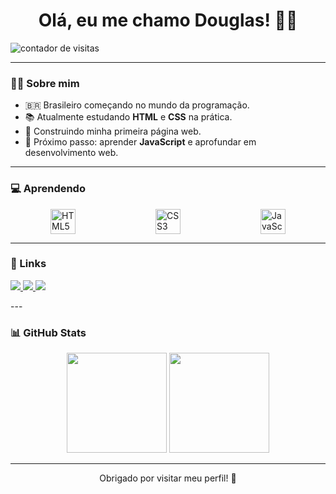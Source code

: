 <h1 align="center">Olá, eu me chamo Douglas! 🧑‍💻</h1>
  <img src="https://komarev.com/ghpvc/?username=d-jml&color=blue" alt="contador de visitas" />
</p>

---

### 👨‍💻 Sobre mim

- 🇧🇷 Brasileiro começando no mundo da programação.
- 📚 Atualmente estudando **HTML** e **CSS** na prática.
- 🚀 Construindo minha primeira página web.
- 🎯 Próximo passo: aprender **JavaScript** e aprofundar em desenvolvimento web.

---

### 💻 Aprendendo

<div style="display: flex; justify-content: space-around;">
  <img src="https://cdn.jsdelivr.net/gh/devicons/devicon/icons/html5/html5-original.svg" height="40" alt="HTML5"/>
  <img src="https://cdn.jsdelivr.net/gh/devicons/devicon/icons/css3/css3-original.svg" height="40" alt="CSS3"/>
  <img src="https://cdn.jsdelivr.net/gh/devicons/devicon/icons/javascript/javascript-original.svg" height="40" alt="JavaScript"/>
</div>

---

### 🔗 Links

<p align="left">
  <a href="https://instagram.com/douglas_jml" target="_blank">
    <img src="https://img.shields.io/badge/Instagram-douglas__jml-833AB4?style=for-the-badge&logo=instagram&logoColor=white" />
  </a>
  <a href="mailto:douglasjulyano2@gmail.com" target="_blank">
    <img src="https://img.shields.io/badge/E--mail-douglasjulyano2@gmail.com-D14836?style=for-the-badge&logo=gmail&logoColor=white" />
  </a>
  <a href="https://twitter.com/jmldouglas" target="_blank">
    <img src="https://img.shields.io/badge/Twitter-@jmldouglas-1DA1F2?style=for-the-badge&logo=twitter&logoColor=white" />
  </a>
</p>
---

### 📊 GitHub Stats

<div align="center">
  <img height="160em" src="https://github-readme-stats.vercel.app/api?username=d-jml&show_icons=true&theme=tokyonight" />
  <img height="160em" src="https://github-readme-stats.vercel.app/api/top-langs/?username=d-jml&layout=compact&theme=tokyonight" />
</div>

---

<p align="center">
  Obrigado por visitar meu perfil! 🚀
</p>
